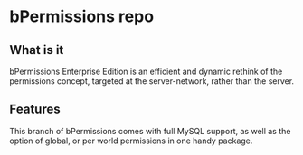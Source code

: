 # bPermissions repo

## What is it
bPermissions Enterprise Edition is an efficient and dynamic rethink of the permissions concept, targeted at the server-network, rather than the server.

## Features
This branch of bPermissions comes with full MySQL support, as well as the option of global, or per world permissions in one handy package.

